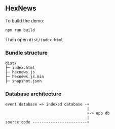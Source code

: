 ## HexNews

To build the demo:
```
npm run build
```

Then open `dist/index.html`

### Bundle structure
```
dist/
├─ index.html
├─ hexnews.js
├─ hexnews.js.min
├─ snapshot.json
```

### Database architecture

```
event database => indexed database -+
                                    |
                                    +-> app db
                                    |
source code ------------------------+
```
